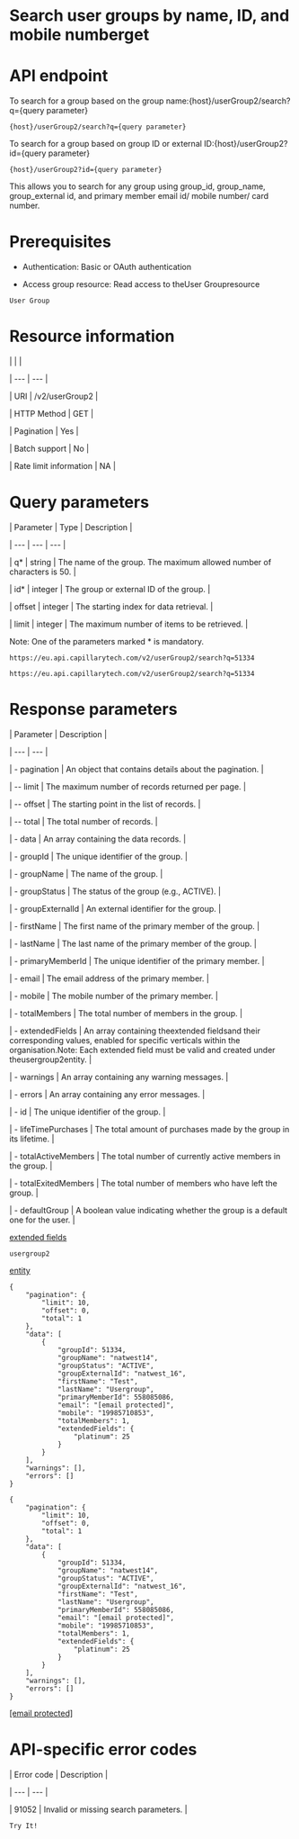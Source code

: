 # Search user groups by name, ID, and mobile numberget

# API endpoint

To search for a group based on the group name:{host}/userGroup2/search?q={query parameter}

```
{host}/userGroup2/search?q={query parameter}
```

To search for a group based on group ID or external ID:{host}/userGroup2?id={query parameter}

`{host}/userGroup2?id={query parameter}`

This allows you to search for any group using group_id, group_name, group_external id, and primary member email id/ mobile number/ card number.

# Prerequisites

- Authentication: Basic or OAuth authentication

- Access group resource: Read access to theUser Groupresource

`User Group`

# Resource information

|  |  |

| --- | --- |

| URI | /v2/userGroup2 |

| HTTP Method | GET |

| Pagination | Yes |

| Batch support | No |

| Rate limit information | NA |



# Query parameters

| Parameter | Type | Description |

| --- | --- | --- |

| q* | string | The name of the group. The maximum allowed number of characters is 50. |

| id* | integer | The group or external ID of the group. |

| offset | integer | The starting index for data retrieval. |

| limit | integer | The maximum number of items to be retrieved. |



Note: One of the parameters marked * is mandatory.

```
https://eu.api.capillarytech.com/v2/userGroup2/search?q=51334
```

```
https://eu.api.capillarytech.com/v2/userGroup2/search?q=51334
```

# Response parameters

| Parameter | Description |

| --- | --- |

| - pagination | An object that contains details about the pagination. |

| -- limit | The maximum number of records returned per page. |

| -- offset | The starting point in the list of records. |

| -- total | The total number of records. |

| - data | An array containing the data records. |

| - groupId | The unique identifier of the group. |

| - groupName | The name of the group. |

| - groupStatus | The status of the group (e.g., ACTIVE). |

| - groupExternalId | An external identifier for the group. |

| - firstName | The first name of the primary member of the group. |

| - lastName | The last name of the primary member of the group. |

| - primaryMemberId | The unique identifier of the primary member. |

| - email | The email address of the primary member. |

| - mobile | The mobile number of the primary member. |

| - totalMembers | The total number of members in the group. |

| - extendedFields | An array containing theextended fieldsand their corresponding values, enabled for specific verticals within the organisation.Note: Each extended field must be valid and created under theusergroup2entity. |

| - warnings | An array containing any warning messages. |

| - errors | An array containing any error messages. |

| - id | The unique identifier of the group. |

| - lifeTimePurchases | The total amount of purchases made by the group in its lifetime. |

| - totalActiveMembers | The total number of currently active members in the group. |

| - totalExitedMembers | The total number of members who have left the group. |

| - defaultGroup | A boolean value indicating whether the group is a default one for the user. |



[extended fields](/docs/data-entities#extended-fields)

`usergroup2`

[entity](/docs/data-entities)

```
{
    "pagination": {
        "limit": 10,
        "offset": 0,
        "total": 1
    },
    "data": [
        {
            "groupId": 51334,
            "groupName": "natwest14",
            "groupStatus": "ACTIVE",
            "groupExternalId": "natwest_16",
            "firstName": "Test",
            "lastName": "Usergroup",
            "primaryMemberId": 558085086,
            "email": "[email protected]",
            "mobile": "19985710853",
            "totalMembers": 1,
            "extendedFields": {
                "platinum": 25
            }
        }
    ],
    "warnings": [],
    "errors": []
}
```

```
{
    "pagination": {
        "limit": 10,
        "offset": 0,
        "total": 1
    },
    "data": [
        {
            "groupId": 51334,
            "groupName": "natwest14",
            "groupStatus": "ACTIVE",
            "groupExternalId": "natwest_16",
            "firstName": "Test",
            "lastName": "Usergroup",
            "primaryMemberId": 558085086,
            "email": "[email protected]",
            "mobile": "19985710853",
            "totalMembers": 1,
            "extendedFields": {
                "platinum": 25
            }
        }
    ],
    "warnings": [],
    "errors": []
}
```

[[email protected]](/cdn-cgi/l/email-protection)

# API-specific error codes

| Error code | Description |

| --- | --- |

| 91052 | Invalid or missing search parameters. |



`Try It!`